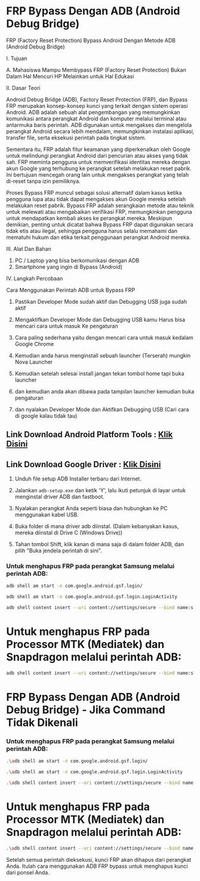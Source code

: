 # FRP Bypass Dengan ADB (Android Debug Bridge)

FRP (Factory Reset Protection) Bypass Android Dengan Metode ADB (Android Debug Bridge)

I. Tujuan

A. Mahasiswa Mampu Membypass FRP (Factory Reset Protection) Bukan Dalam Hal Mencuri HP Melainkan untuk Hal Edukasi

II. Dasar Teori

Android Debug Bridge (ADB), Factory Reset Protection (FRP), dan Bypass FRP merupakan konsep-konsep kunci yang terkait dengan sistem operasi Android. ADB adalah sebuah alat pengembangan yang memungkinkan komunikasi antara perangkat Android dan komputer melalui terminal atau antarmuka baris perintah. ADB digunakan untuk mengakses dan mengelola perangkat Android secara lebih mendalam, memungkinkan instalasi aplikasi, transfer file, serta eksekusi perintah pada tingkat sistem.

Sementara itu, FRP adalah fitur keamanan yang diperkenalkan oleh Google untuk melindungi perangkat Android dari pencurian atau akses yang tidak sah. FRP meminta pengguna untuk memverifikasi identitas mereka dengan akun Google yang terhubung ke perangkat setelah melakukan reset pabrik. Ini bertujuan mencegah orang lain untuk mengakses perangkat yang telah di-reset tanpa izin pemiliknya.

Proses Bypass FRP muncul sebagai solusi alternatif dalam kasus ketika pengguna lupa atau tidak dapat mengakses akun Google mereka setelah melakukan reset pabrik. Bypass FRP adalah serangkaian metode atau teknik untuk melewati atau mengabaikan verifikasi FRP, memungkinkan pengguna untuk mendapatkan kembali akses ke perangkat mereka. Meskipun demikian, penting untuk dicatat bahwa Bypass FRP dapat digunakan secara tidak etis atau ilegal, sehingga pengguna harus selalu memahami dan mematuhi hukum dan etika terkait penggunaan perangkat Android mereka. 

III. Alat Dan Bahan

1. PC / Laptop yang bisa berkomunikasi dengan ADB
2. Smartphone yang ingin di Bypass (Android)

IV. Langkah Percobaan

Cara Menggunakan Perintah ADB untuk Bypass FRP

1. Pastikan Developer Mode sudah aktif dan Debugging USB juga sudah aktif

2. Mengaktifkan Developer Mode dan Debugging USB kamu Harus bisa mencari cara untuk masuk Ke pengaturan

3. Cara paling sederhana yaitu dengan mencari cara untuk masuk kedalam Google Chrome

4. Kemudian anda harus menginstall sebuah launcher (Terserah) mungkin Nova Launcher

5. Kemudian setelah selesai install jangan tekan tombol home tapi buka launcher

6. dan kemudian anda akan dibawa pada tampilan launcher kemudian buka pengaturan

7. dan nyalakan Developer Mode dan Aktifkan Debugging USB (Cari cara di google kalau tidak tau)

## Link Download Android Platform Tools : [Klik Disini](https://developer.android.com/tools/releases/platform-tools?hl=id)
## Link Download Google Driver : [Klik Disini](https://developer.android.com/studio/run/win-usb?hl=id)
1. Unduh file setup ADB Installer terbaru dari Internet.

2. Jalankan `adb-setup.exe` dan ketik 'Y', lalu ikuti petunjuk di layar untuk menginstal driver ADB dan fastboot.

3. Nyalakan perangkat Anda seperti biasa dan hubungkan ke PC menggunakan kabel USB.

4. Buka folder di mana driver adb diinstal. (Dalam kebanyakan kasus, mereka diinstal di Drive C (Windows Drive))

5. Tahan tombol Shift, klik kanan di mana saja di dalam folder ADB, dan pilih "Buka jendela perintah di sini".

### Untuk menghapus FRP pada perangkat Samsung melalui perintah ADB:

```bash
adb shell am start -n com.google.android.gsf.login/
```
```bash
adb shell am start -n com.google.android.gsf.login.LoginActivity
```
```bash
adb shell content insert --uri content://settings/secure --bind name:s:user_setup_complete --bind value:s:1
```
# Untuk menghapus FRP pada Processor MTK (Mediatek) dan Snapdragon melalui perintah ADB:
```bash
adb shell content insert --uri content://settings/secure --bind name:s:user_setup_complete --bind value:s:1
```

# FRP Bypass Dengan ADB (Android Debug Bridge) - Jika Command Tidak Dikenali

### Untuk menghapus FRP pada perangkat Samsung melalui perintah ADB:

```bash
.\adb shell am start -n com.google.android.gsf.login/
```
```bash
.\adb shell am start -n com.google.android.gsf.login.LoginActivity
```
```bash
.\adb shell content insert --uri content://settings/secure --bind name:s:user_setup_complete --bind value:s:1
```
# Untuk menghapus FRP pada Processor MTK (Mediatek) dan Snapdragon melalui perintah ADB:
```bash
.\adb shell content insert --uri content://settings/secure --bind name:s:user_setup_complete --bind value:s:1
```


Setelah semua perintah dieksekusi, kunci FRP akan dihapus dari perangkat Anda. Itulah cara menggunakan ADB FRP bypass untuk menghapus kunci dari ponsel Anda.
